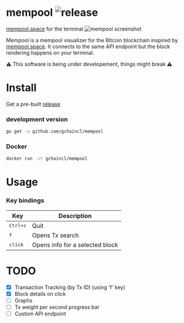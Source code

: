 # mempool ![release](https://github.com/gchaincl/mempool/workflows/release/badge.svg)
[mempool.space](https://mempool.space/) for the terminal
![mempool screenshot](https://github.com/gchaincl/mempool/raw/master/share/screenshot.png)

Mempool is a mempool visualizer for the Bitcoin blockchain inspired by
[mempool.space](https://mempool.space/). It connects to the same API endpoint but the block rendering happens on your terminal.

:warning: This software is being under developement, things might break :warning:
# Install
Get a pre-built [release](https://github.com/gchaincl/mempool/releases/latest)

### development version
```bash
go get -u github.com/gchaincl/mempool
```

### Docker
```bash
docker run -it gchaincl/mempool
```

# Usage
### Key bindings
Key               | Description
------------------|--------------------------------------
<kbd>Ctrl+c</kbd> | Quit
<kbd>f</kbd>      | Opens Tx search
<kbd>click</kbd>  | Opens info for a selected block

# TODO
- [x] Transaction Tracking (by Tx ID) (using 'f' key)
- [x] Block details on click
- [ ] Graphs
- [ ] Tx weight per second progress bar
- [ ] Custom API endpoint 
